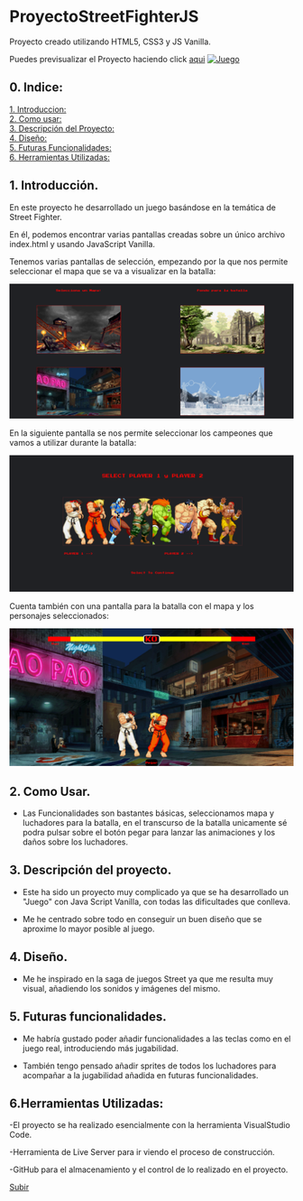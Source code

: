<a name="top"></a>
# ProyectoStreetFighterJS


Proyecto creado utilizando HTML5, CSS3 y JS Vanilla.

Puedes previsualizar el Proyecto haciendo click [aqui](https://andreumartinezg.github.io/StreetFighterJS/)
[![Juego](assets/img/título_readme.png)](https://andreumartinezg.github.io/StreetFighterJS/)

## 0. Indice:


  [1. Introduccion:](#1-introducción)<br>
  [2. Como usar:](#2-como-usar)<br>
  [3. Descripción del Proyecto:](#3-descripción-del-proyecto)<br>
  [4. Diseño:](#4-diseño)<br>
  [5. Futuras Funcionalidades:](#5-futuras-funcionalidades)<br>
  [6. Herramientas Utilizadas:](#6herramientas-utilizadas)


## 1. Introducción.

En este proyecto he desarrollado un juego basándose en la temática de Street Fighter.


En él, podemos encontrar varias pantallas creadas sobre un único archivo index.html y usando JavaScript Vanilla.



Tenemos varias pantallas de selección, empezando por la que nos permite seleccionar el mapa que se va a visualizar en la batalla:

![Juego](assets/img/mapa_readme.png)

En la siguiente pantalla se nos permite seleccionar los campeones que vamos a utilizar durante la batalla:

![Juego](assets/img/select_readme.png)
<br>

Cuenta también con una pantalla para la batalla con el mapa y los personajes seleccionados:

![Juego](assets/img/batalla_readme.png)



## 2. Como Usar.

- Las Funcionalidades son bastantes básicas, seleccionamos mapa y luchadores para la batalla, en el transcurso de la batalla unicamente sé podra pulsar sobre el botón pegar para lanzar las animaciones y los daños sobre los luchadores.

## 3. Descripción del proyecto.

- Este ha sido un proyecto muy complicado ya que se ha desarrollado un "Juego" con Java Script Vanilla, con todas las dificultades que conlleva.

- Me he centrado sobre todo en conseguir un buen diseño que se aproxime lo mayor posible al juego.


## 4. Diseño.

- Me he inspirado en la saga de juegos Street ya que me resulta muy visual, añadiendo los sonidos y imágenes del mismo.



## 5. Futuras funcionalidades.

- Me habría gustado poder añadir funcionalidades a las teclas como en el juego real, introduciendo más jugabilidad.

- También tengo pensado añadir sprites de todos los luchadores para acompañar a la jugabilidad añadida en futuras funcionalidades.

## 6.Herramientas Utilizadas:

-El proyecto se ha realizado esencialmente con la herramienta VisualStudio Code.

-Herramienta de Live Server para ir viendo el proceso de construcción.

-GitHub para el almacenamiento y el control de lo realizado en el proyecto.

[Subir](#top)

